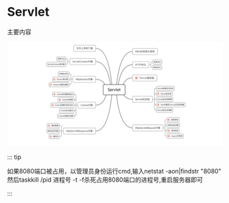# Servlet

主要内容

![1641817852480](./images/01/001.png)

::: tip

如果8080端口被占用，以管理员身份运行cmd,输入netstat -aon|findstr "8080" 然后taskkill /pid 进程号 -t -f杀死占用8080端口的进程号,重启服务器即可

:::

<Vssue title="Vssue Demo6"/>

